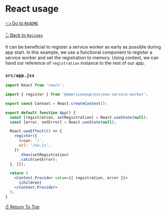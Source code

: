 # React usage

[👈 Go to `README`](../../README.md)

[👆 Back to `Recipes`](./README.md)

It can be beneficial to register a service worker as early as possible during app start.
In this example, we use a functional component to register a service worker and set
the registration to memory. Using context, we can hand our reference of `registration`
instance to the rest of our app.

### `src/app.jsx`

```jsx
import React from 'react';

import { register } from '@americanexpress/one-service-worker';

export const Context = React.createContext();

export default function App() {
  const [registration, setRegistration] = React.useState(null);
  const [error, setError] = React.useState(null);

  React.useEffect(() => {
    register({
      scope: '/',
      url: '/sw.js',
    })
      .then(setRegistration)
      .catch(setError);
  }, []);

  return (
    <Context.Provider value={{ registration, error }}>
      {children}
    </Context.Provider>
  );
}
```

[☝️ Return To Top](#-react-usage)